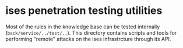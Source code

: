 # ises penetration testing utilities

Most of the rules in the knowledge base can be tested internally
(`back/service/../test/..`). This directory contains scripts and tools for
performing "remote" attacks on the ises infrastrcture through its API.